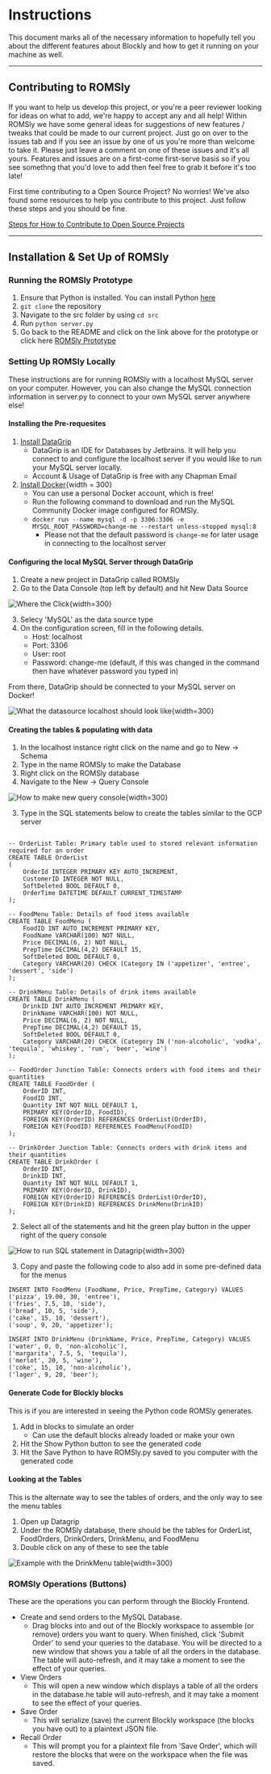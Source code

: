 # Instructions

This document marks all of the necessary information to hopefully tell you about the different features about Blockly and how to get it running on your machine as well.

---

## Contributing to ROMSly

If you want to help us develop this project, or you're a peer reviewer looking for ideas on what to add, we're happy to accept any and all help! Within ROMSly we have some general ideas for suggestions of new features / tweaks that could be made to our current project. Just go on over to the issues tab and if you see an issue by one of us you're more than welcome to take it. Please just leave a comment on one of these issues and it's all yours. Features and issues are on a first-come first-serve basis so if you see somethng that you'd love to add then feel free to grab it before it's too late!

First time contributing to a Open Source Project? No worries! We've also found some resources to help you contribute to this project. Just follow these steps and you should be fine.

[Steps for How to Contribute to Open Source Projects](https://dev.to/codesphere/how-to-start-contributing-to-open-source-projects-on-github-534n)

---

## Installation & Set Up of ROMSly

### Running the ROMSly Prototype

1. Ensure that Python is installed. You can install Python [here](https://www.python.org/downloads/)
2. `git clone` the repository
3. Navigate to the src folder by using `cd src`
4. Run ```python server.py```
5. Go back to the README and click on the link above for the prototype or click here [ROMSly Prototype](http://127.0.0.1:5000)

### Setting Up ROMSly Locally

These instructions are for running ROMSly with a localhost MySQL server on your computer. However, you can also change the MySQL connection information in server.py to connect to your own MySQL server anywhere else!

#### Installing the Pre-requesites

1. [Install DataGrip](https://www.jetbrains.com/datagrip/download/)
    - DataGrip is an IDE for Databases by Jetbrains. It will help you connect to and configure the localhost server if you would like to run your MySQL server locally.
    - Account & Usage of DataGrip is free with any Chapman Email
2. [Install Docker](https://docs.docker.com/get-docker/){width = 300}
    - You can use a personal Docker account, which is free!
    - Run the following command to download and run the MySQL Community Docker image configured for ROMSly.
    - `docker run --name mysql -d -p 3306:3306 -e MYSQL_ROOT_PASSWORD=change-me --restart unless-stopped mysql:8`
      - Please not that the default password is `change-me` for later usage in connecting to the localhost server

#### Configuring the local MySQL Server through DataGrip

1. Create a new project in DataGrip called ROMSly
2. Go to the Data Console (top left by default) and hit New Data Source


![Where the Click](docs/img/Screen%20Shot%202023-12-10%20at%201.11.52%20PM.png){width=300}

3. Selecy 'MySQL' as the data source type
4. On the configuration screen, fill in the following details. 
    - Host: localhost
    - Port: 3306
    - User: root
    - Password: change-me (default, if this was changed in the command then have whatever password you typed in)

From there, DataGrip should be connected to your MySQL server on Docker!

![What the datasource localhost should look like](docs/img/localhost_db){width=300}


#### Creating the tables & populating with data

1. In the localhost instance right click on the name and go to New -> Schema
2. Type in the name ROMSly to make the Database
3. Right click on the ROMSly database
4. Navigate to the New -> Query Console

![How to make new query console](docs/img/query_console){width=300}

3. Type in the SQL statements below to create the tables similar to the GCP server
```mysql

-- OrderList Table: Primary table used to stored relevant information required for an order
CREATE TABLE OrderList
(
    OrderId INTEGER PRIMARY KEY AUTO_INCREMENT,
    CustomerID INTEGER NOT NULL,
    SoftDeleted BOOL DEFAULT 0,
    OrderTime DATETIME DEFAULT CURRENT_TIMESTAMP
);

-- FoodMenu Table: Details of food items available
CREATE TABLE FoodMenu (
    FoodID INT AUTO_INCREMENT PRIMARY KEY,
    FoodName VARCHAR(100) NOT NULL,
    Price DECIMAL(6, 2) NOT NULL,
    PrepTime DECIMAL(4,2) DEFAULT 15,
    SoftDeleted BOOL DEFAULT 0,
    Category VARCHAR(20) CHECK (Category IN ('appetizer', 'entree', 'dessert', 'side')
);

-- DrinkMenu Table: Details of drink items available
CREATE TABLE DrinkMenu (
    DrinkID INT AUTO_INCREMENT PRIMARY KEY,
    DrinkName VARCHAR(100) NOT NULL,
    Price DECIMAL(6, 2) NOT NULL,
    PrepTime DECIMAL(4,2) DEFAULT 15,
    SoftDeleted BOOL DEFAULT 0,
    Category VARCHAR(20) CHECK (Category IN ('non-alcoholic', 'vodka', 'tequila', 'whiskey', 'rum', 'beer', 'wine')
);

-- FoodOrder Junction Table: Connects orders with food items and their quantities
CREATE TABLE FoodOrder (
    OrderID INT,
    FoodID INT,
    Quantity INT NOT NULL DEFAULT 1,
    PRIMARY KEY(OrderID, FoodID),
    FOREIGN KEY(OrderID) REFERENCES OrderList(OrderID),
    FOREIGN KEY(FoodID) REFERENCES FoodMenu(FoodID)
);

-- DrinkOrder Junction Table: Connects orders with drink items and their quantities
CREATE TABLE DrinkOrder (
    OrderID INT,
    DrinkID INT,
    Quantity INT NOT NULL DEFAULT 1,
    PRIMARY KEY(OrderID, DrinkID),
    FOREIGN KEY(OrderID) REFERENCES OrderList(OrderID),
    FOREIGN KEY(DrinkID) REFERENCES DrinkMenu(DrinkID)
);
```
2. Select all of the statements and hit the green play button in the upper right of the query console

![How to run SQL statement in Datagrip](docs/img/run_query){width=300}

3. Copy and paste the following code to also add in some pre-defined data for the menus
```mysql
INSERT INTO FoodMenu (FoodName, Price, PrepTime, Category) VALUES
('pizza', 19.00, 30, 'entree'),
('fries', 7.5, 10, 'side'),
('bread', 10, 5, 'side'),
('cake', 15, 10, 'dessert'),
('soup', 9, 20, 'appetizer');

INSERT INTO DrinkMenu (DrinkName, Price, PrepTime, Category) VALUES
('water', 0, 0, 'non-alcoholic'),
('margarita', 7.5, 5, 'tequila'),
('merlot', 20, 5, 'wine'),
('coke', 15, 10, 'non-alcoholic'),
('lager', 9, 20, 'beer');
```

#### Generate Code for Blockly blocks

This is if you are interested in seeing the Python code ROMSly generates.

1. Add in blocks to simulate an order
    - Can use the default blocks already loaded or make your own
2. Hit the Show Python button to see the generated code
3. Hit the Save Python to have ROMSly.py saved to you computer with the generated code

#### Looking at the Tables

This is the alternate way to see the tables of orders, and the only way to see the menu tables

1. Open up Datagrip
2. Under the ROMSly database, there should be the tables for OrderList, FoodOrders, DrinkOrders, DrinkMenu, and FoodMenu
3. Double click on any of these to see the table

![Example with the DrinkMenu table](docs/img/test_table){width=300}

### ROMSly Operations (Buttons)

These are the operations you can perform through the Blockly Frontend.

- Create and send orders to the MySQL Database.
    - Drag blocks into and out of the Blockly workspace to assemble (or remove) orders you want to query. When finished, click 'Submit Order' to send your queries to the database. You will be directed to a new window that shows you a table of all the orders in the database. The table will auto-refresh, and it may take a moment to see the effect of your queries.
- View Orders
    - This will open a new window which displays a table of all the orders in the database.he table will auto-refresh, and it may take a moment to see the effect of your queries.
- Save Order
    - This will serialize (save) the current Blockly workspace (the blocks you have out) to a plaintext JSON file. 
- Recall Order
    - This will prompt you for a plaintext file from 'Save Order', which will restore the blocks that were on the workspace when the file was saved.

